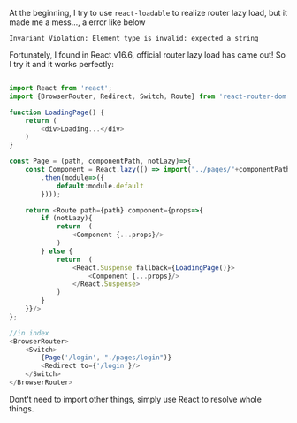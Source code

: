 At the beginning, I try to use `react-loadable` to realize router lazy load, but it made me a mess..., a error like below

`Invariant Violation: Element type is invalid: expected a string`

Fortunately, I found in React v16.6, official router lazy load has came out! So I try it and it works perfectly:

```JavaScript

import React from 'react';
import {BrowserRouter, Redirect, Switch, Route} from 'react-router-dom';

function LoadingPage() {
    return (
        <div>Loading...</div>
    )
}

const Page = (path, componentPath, notLazy)=>{
    const Component = React.lazy(() => import("../pages/"+componentPath)
        .then(module=>({
            default:module.default
        })));

    return <Route path={path} component={props=>{
        if (notLazy){
            return  (
                <Component {...props}/>
            )
        } else {
            return  (
                <React.Suspense fallback={LoadingPage()}>
                    <Component {...props}/>
                </React.Suspense>
            )
        }
    }}/>
};

//in index
<BrowserRouter>
    <Switch>
        {Page('/login', "./pages/login")}
        <Redirect to={'/login'}/>
    </Switch>
</BrowserRouter>
```

Dont't need to import other things, simply use React to resolve whole things.